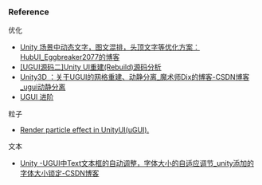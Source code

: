
### Reference

优化

- [Unity 场景中动态文字，图文混排，头顶文字等优化方案： HubUI_Eggbreaker2077的博客](https://blog.csdn.net/weixin_38027841/article/details/116093515)
- [[UGUI源码二]Unity UI重建(Rebuild)源码分析](https://mbd.baidu.com/ug_share/mbox/4a83aa9e65/share?product=smartapp&tk=b83b956a953e188f4c06cedbe65539d5&share_url=https%3A%2F%2Fwjrsbu.smartapps.cn%2Fpages%2Farticle%2Findex%3Fid%3D448293298%26isShared%3D1%26uid_f%3D1340694900241760256%26_swebfr%3D1%26_swebFromHost%3Dbaiduboxapp&domain=mbd.baidu.com)
- [Unity3D ：关于UGUI的网格重建、动静分离_魔术师Dix的博客-CSDN博客_ugui动静分离](https://blog.csdn.net/cyf649669121/article/details/83142903)
- [UGUI 进阶](https://zhuanlan.zhihu.com/p/157873376)

粒子

- [Render particle effect in UnityUI(uGUI).](https://github.com/mob-sakai/ParticleEffectForUGUI)

文本

- [Unity -UGUI中Text文本框的自动调整，字体大小的自适应调节_unity添加的字体大小锁定-CSDN博客](https://blog.csdn.net/mo_qi_qi/article/details/108071822)